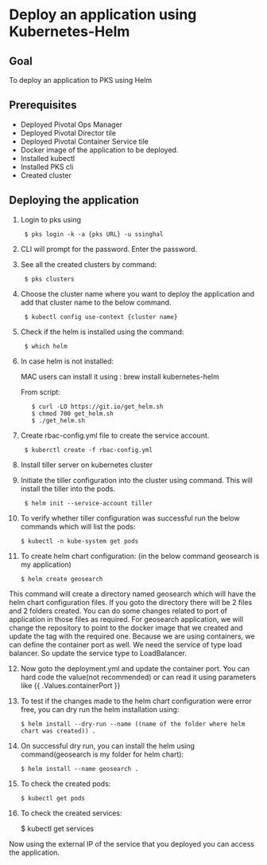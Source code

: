 # Deploy an application using Kubernetes-Helm

## Goal
To deploy an application to PKS using Helm

## Prerequisites
  + Deployed Pivotal Ops Manager
  + Deployed Pivotal Director tile
  + Deployed Pivotal Container Service tile
  + Docker image of the application to be deployed.
  + Installed kubectl
  + Installed PKS cli
  + Created cluster

## Deploying the application

  1. Login to pks using

          $ pks login -k -a {pks URL} -u ssinghal

  2. CLI will prompt for the password. Enter the password.

  3. See all the created clusters by command:

          $ pks clusters

  4. Choose the cluster name where you want to deploy the application and add that cluster name to the below command.

          $ kubectl config use-context {cluster name}

  5. Check if the helm is installed using the command:

          $ which helm

  6. In case helm is not installed:

      MAC users can install it using : brew install kubernetes-helm

      From script:

            $ curl -LO https://git.io/get_helm.sh
            $ chmod 700 get_helm.sh
            $ ./get_helm.sh

  7. Create rbac-config.yml file to create the service account.

          $ kuberctl create -f rbac-config.yml

  8. Install tiller server on kubernetes cluster

  9. Initiate the tiller configuration into the cluster using command. This will install the tiller into the pods.

          $ helm init --service-account tiller

  10. To verify whether tiller configuration was successful run the below commands which will list the pods:

          $ kubectl -n kube-system get pods

  11. To create helm chart configuration: (in the below command geosearch is my application)

          $ helm create geosearch

  This command will create a directory named geosearch which will have the helm chart configuration files.
  If you goto the directory there will be 2 files and 2 folders created.
  You can do some changes related to port of application in those files as required.
  For geosearch application, we will change the repository to point to the docker image that we created and update the tag with the required one.
  Because we are using containers, we can define the container port as well.
  We need the service of type load balancer. So update the service type to LoadBalancer.

  12. Now goto the deployment.yml and update the container port. You can hard code the value(not recommended) or can read it using parameters like  {{ .Values.containerPort }}


  13. To test if the changes made to the helm chart configuration were error free, you can dry run the helm installation using:

          $ helm install --dry-run --name ((name of the folder where helm chart was created)) .

  14. On successful dry run, you can install the helm using command(geosearch is my folder for helm chart):

          $ helm install --name geosearch .

  15. To check the created pods:

          $ kubectl get pods

  16. To check the created services:

      $ kubectl get services

Now using the external IP of the service that you deployed you can access the application.
